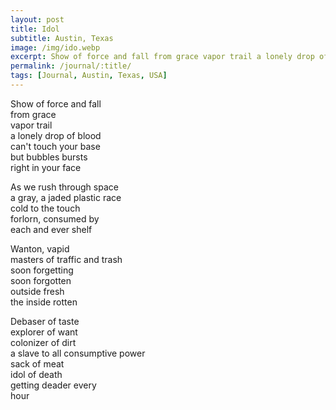 ```yaml
---
layout: post
title: Idol
subtitle: Austin, Texas
image: /img/ido.webp
excerpt: Show of force and fall from grace vapor trail a lonely drop of blood can't touch your base ...
permalink: /journal/:title/
tags: [Journal, Austin, Texas, USA]
---
```


Show of force and fall  
from grace  
vapor trail  
a lonely drop of blood  
can't touch your base  
but bubbles bursts  
right in your face  
  
As we rush through space  
a gray, a jaded 
plastic race  
cold to the touch  
forlorn, consumed by  
each and ever shelf  
  
Wanton, vapid  
masters of traffic and trash  
soon forgetting  
soon forgotten  
outside fresh  
the inside rotten  

Debaser of taste  
explorer of want  
colonizer of dirt  
a slave to all
consumptive power  
sack of meat  
idol of death  
getting deader every  
hour  
